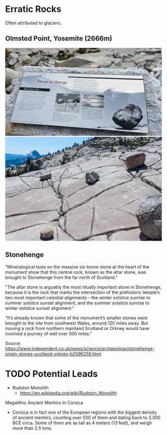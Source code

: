 # Erratic Rocks

Often attributed to glaciers.

## Olmsted Point, Yosemite (2666m)

![](img/olmsted1.png)
![](img/olmsted2.jpg)

## Stonehenge

"Mineralogical tests on the massive six-tonne stone at the heart of the monument show that this central rock, known as the altar stone, was brought to Stonehenge from the far north of Scotland."

"The altar stone is arguably the most ritually important stone in Stonehenge, because it is the rock that marks the intersection of the prehistoric temple’s two most important celestial alignments – the winter solstice sunrise to summer solstice sunset alignment, and the summer solstice sunrise to winter solstice sunset alignment."

"It’s already known that some of the monument’s smaller stones were brought to the site from southwest Wales, around 120 miles away. But moving a rock from northern mainland Scotland or Orkney would have involved a journey of well over 500 miles."

Source: https://www.independent.co.uk/news/science/archaeology/stonehenge-origin-stones-scotland-orkney-b2596259.html

# TODO Potential Leads

- Rudston Monolith
	- https://en.wikipedia.org/wiki/Rudston_Monolith

Megalithic Ancient Menhirs In Corsica
- Corsica is in fact one of the European regions with the biggest density of ancient menhirs, counting over 500 of them and dating back to 3.300 BCE circa.
Some of them are as tall as 4 meters (13 feet), and weigh more than 2.5 tons.